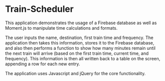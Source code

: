 # Train-Scheduler 

This application demonstrates the usage of a Firebase database as well as Moment.js to manipulate time calculations and formats.

The user inputs the name, destination, first train time and frequency.  The application then takes this information, stores it to the Firebase database, and also then performs a function to show how many minutes remain until the next train will arrive (based on the first train time, current time, and frequency).  This information is then all written back to a table on the screen, appending a row for each new entry.

The application uses Javascript and jQuery for the core functionality.